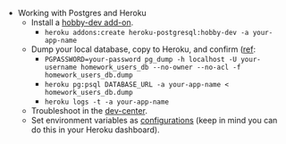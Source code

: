 + Working with Postgres and Heroku
    + Install a [hobby-dev add-on](https://elements.heroku.com/addons/heroku-postgresql).
        + `heroku addons:create heroku-postgresql:hobby-dev -a your-app-name`
    + Dump your local database, copy to Heroku, and confirm ([ref](https://docs.forestadmin.com/documentation/how-tos/databases/populate-a-postgresql-database-on-heroku):
        + `PGPASSWORD=your-password pg_dump -h localhost -U your-username homework_users_db --no-owner --no-acl -f homework_users_db.dump`
        + `heroku pg:psql DATABASE_URL -a your-app-name < homework_users_db.dump`
        + `heroku logs -t -a your-app-name`
    + Troubleshoot in the [dev-center](https://devcenter.heroku.com/articles/heroku-postgresql).
    + Set environment variables as [configurations](https://devcenter.heroku.com/articles/config-vars) (keep in mind you can do this in your Heroku dashboard).

